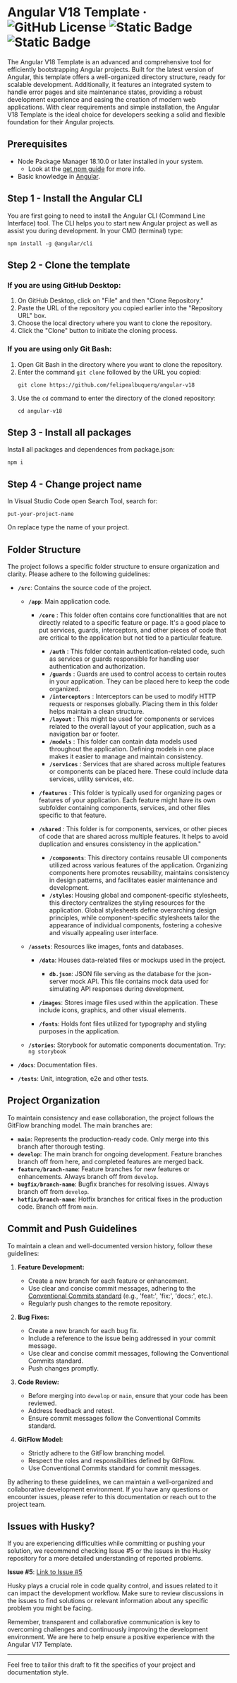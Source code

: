 # Angular V18 Template · ![GitHub License](https://img.shields.io/github/license/GabrielToth/Angular-V17-Template?color=blue) ![Static Badge](https://img.shields.io/badge/-18.10.0-g?style=&logo=node.js&logoColor=white) ![Static Badge](https://img.shields.io/badge/PRs-welcome-g)

The Angular V18 Template is an advanced and comprehensive tool for efficiently bootstrapping Angular projects. Built for the latest version of Angular, this template offers a well-organized directory structure, ready for scalable development. Additionally, it features an integrated system to handle error pages and site maintenance states, providing a robust development experience and easing the creation of modern web applications. With clear requirements and simple installation, the Angular V18 Template is the ideal choice for developers seeking a solid and flexible foundation for their Angular projects.

## Prerequisites

-   Node Package Manager 18.10.0 or later installed in your system.
    -   Look at the [get npm guide](https://www.npmjs.com/get-npm?utm_source=house&utm_medium=homepage&utm_campaign=free%20orgs&utm_term=Install%20npm) for more info.
-   Basic knowledge in [Angular](https://angular.io/).

## Step 1 - Install the Angular CLI

You are first going to need to install the Angular CLI (Command Line Interface) tool. The CLI helps you to start new Angular project as well as assist you during development. In your CMD (terminal) type:

```
npm install -g @angular/cli
```

## Step 2 - Clone the template

### If you are using GitHub Desktop:

1. On GitHub Desktop, click on "File" and then "Clone Repository."
2. Paste the URL of the repository you copied earlier into the "Repository URL" box.
3. Choose the local directory where you want to clone the repository.
4. Click the "Clone" button to initiate the cloning process.

### If you are using only Git Bash:

1. Open Git Bash in the directory where you want to clone the repository.
2. Enter the command `git clone` followed by the URL you copied:
    ```
    git clone https://github.com/felipealbuquerq/angular-v18
    ```
3. Use the `cd` command to enter the directory of the cloned repository:
    ```
    cd angular-v18
    ```

## Step 3 - Install all packages

Install all packages and dependences from package.json:

```
npm i
```

## Step 4 - Change project name

In Visual Studio Code open Search Tool, search for:

```
put-your-project-name
```

On replace type the name of your project.

## Folder Structure

The project follows a specific folder structure to ensure organization and clarity. Please adhere to the following guidelines:

-   **`/src`**: Contains the source code of the project.

    -   **`/app`**: Main application code.

        -   **`/core`** : This folder often contains core functionalities that are not directly related to a specific feature or page. It's a good place to put services, guards, interceptors, and other pieces of code that are critical to the application but not tied to a particular feature.

            -   **`/auth`** : This folder contain authentication-related code, such as services or guards responsible for handling user authentication and authorization.
            -   **`/guards`** : Guards are used to control access to certain routes in your application. They can be placed here to keep the code organized.
            -   **`/interceptors`** : Interceptors can be used to modify HTTP requests or responses globally. Placing them in this folder helps maintain a clean structure.
            -   **`/layout`** : This might be used for components or services related to the overall layout of your application, such as a navigation bar or footer.
            -   **`/models`** : This folder can contain data models used throughout the application. Defining models in one place makes it easier to manage and maintain consistency.
            -   **`/services`** : Services that are shared across multiple features or components can be placed here. These could include data services, utility services, etc.

        *   **`/features`** : This folder is typically used for organizing pages or features of your application. Each feature might have its own subfolder containing components, services, and other files specific to that feature.
        *   **`/shared`** : This folder is for components, services, or other pieces of code that are shared across multiple features. It helps to avoid duplication and ensures consistency in the application."

            -   **`/components`**: This directory contains reusable UI components utilized across various features of the application. Organizing components here promotes reusability, maintains consistency in design patterns, and facilitates easier maintenance and development.
            -   **`/styles`**: Housing global and component-specific stylesheets, this directory centralizes the styling resources for the application. Global stylesheets define overarching design principles, while component-specific stylesheets tailor the appearance of individual components, fostering a cohesive and visually appealing user interface.

    -   **`/assets`**: Resources like images, fonts and databases.

        -   **`/data`**: Houses data-related files or mockups used in the project.

            -   **`db.json`**: JSON file serving as the database for the json-server mock API. This file contains mock data used for simulating API responses during development.

        -   **`/images`**: Stores image files used within the application. These include icons, graphics, and other visual elements.
        -   **`/fonts`**: Holds font files utilized for typography and styling purposes in the application.

    -   **`/stories`**: Storybook for automatic components documentation. Try: `ng storybook`

-   **`/docs`**: Documentation files.
-   **`/tests`**: Unit, integration, e2e and other tests.

## Project Organization

To maintain consistency and ease collaboration, the project follows the GitFlow branching model. The main branches are:

-   **`main`**: Represents the production-ready code. Only merge into this branch after thorough testing.
-   **`develop`**: The main branch for ongoing development. Feature branches branch off from here, and completed features are merged back.
-   **`feature/branch-name`**: Feature branches for new features or enhancements. Always branch off from `develop`.
-   **`bugfix/branch-name`**: Bugfix branches for resolving issues. Always branch off from `develop`.
-   **`hotfix/branch-name`**: Hotfix branches for critical fixes in the production code. Branch off from `main`.

## Commit and Push Guidelines

To maintain a clean and well-documented version history, follow these guidelines:

1. **Feature Development:**

    - Create a new branch for each feature or enhancement.
    - Use clear and concise commit messages, adhering to the [Conventional Commits standard](https://www.conventionalcommits.org/en/v1.0.0/) (e.g., 'feat:', 'fix:', 'docs:', etc.).
    - Regularly push changes to the remote repository.

2. **Bug Fixes:**

    - Create a new branch for each bug fix.
    - Include a reference to the issue being addressed in your commit message.
    - Use clear and concise commit messages, following the Conventional Commits standard.
    - Push changes promptly.

3. **Code Review:**

    - Before merging into `develop` or `main`, ensure that your code has been reviewed.
    - Address feedback and retest.
    - Ensure commit messages follow the Conventional Commits standard.

4. **GitFlow Model:**

    - Strictly adhere to the GitFlow branching model.
    - Respect the roles and responsibilities defined by GitFlow.
    - Use Conventional Commits standard for commit messages.

By adhering to these guidelines, we can maintain a well-organized and collaborative development environment. If you have any questions or encounter issues, please refer to this documentation or reach out to the project team.

## Issues with Husky?

If you are experiencing difficulties while committing or pushing your solution, we recommend checking Issue #5 or the issues in the Husky repository for a more detailed understanding of reported problems.

**Issue #5**: [Link to Issue #5](https://github.com/GabrielToth/Angular-V17-Template/issues/5)

Husky plays a crucial role in code quality control, and issues related to it can impact the development workflow. Make sure to review discussions in the issues to find solutions or relevant information about any specific problem you might be facing.

Remember, transparent and collaborative communication is key to overcoming challenges and continuously improving the development environment. We are here to help ensure a positive experience with the Angular V17 Template.

---

Feel free to tailor this draft to fit the specifics of your project and documentation style.
